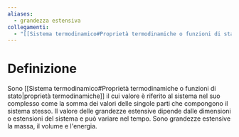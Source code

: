 ```yaml
---
aliases:
  - grandezza estensiva
collegamenti:
  - "[[Sistema termodinamico#Proprietà termodinamiche o funzioni di stato]]"
---
```

# Definizione
Sono [[Sistema termodinamico#Proprietà termodinamiche o funzioni di stato|proprietà termodinamiche]] il cui valore è riferito al sistema nel suo complesso come la somma dei valori delle singole parti che compongono il sistema stesso.
Il valore delle grandezze estensive dipende dalle dimensioni o estensioni del sistema e può variare nel tempo.
Sono grandezze estensive la massa, il volume e l'energia.
